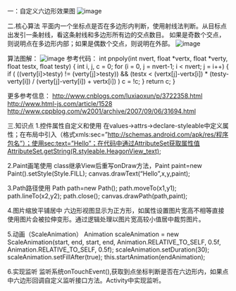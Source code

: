 一：自定义六边形效果图
 ![image](https://github.com/MhuiAbner/Android-Hexagon/blob/master/screenshots/screen.gif)

 二.核心算法
 平面内一个坐标点是否在多边形内判断，使用射线法判断。从目标点出发引一条射线，看这条射线和多边形所有边的交点数目。
 如果是奇数个交点，则说明点在多边形内部；如果是偶数个交点，则说明在外部。
 ![image](https://github.com/MhuiAbner/Android-Hexagon/blob/master/screenshots/heat.jpeg)

 算法图解：
  ![image](https://github.com/MhuiAbner/Android-Hexagon/blob/master/screenshots/algorithm.jpeg)
参考代码：
 int pnpoly(int nvert, float *vertx, float *verty, float testx, float testy)
 {
   int i, j, c = 0;
   for (i = 0, j = nvert-1; i < nvert; j = i++)
   {
     if ( ((verty[i]>testy) != (verty[j]>testy)) &&
      (testx < (vertx[j]-vertx[i]) * (testy-verty[i]) / (verty[j]-verty[i]) + vertx[i]) )
        c = !c;
   }
   return c;
 }

 更多参考信息：
 http://www.cnblogs.com/luxiaoxun/p/3722358.html   
 http://www.html-js.com/article/1528
 http://www.cppblog.com/w2001/archive/2007/09/06/31694.html

 三.知识点
 1.控件属性自定义和使用
 在values->attrs->declare-styleable中定义属性；在布局中引入（格式xmls:sec=”http://schemas.android.com/apk/res/程序包名”）；使用sec:text=”Hello”；在代码中通过AttributeSet获取属性值AttributeSet.getString(R.styleable.HeagonView_text);

 2.Paint画笔使用
 class继承View后重写onDraw方法，Paint paint=new Paint().setStyle(Style.FILL);
 canvas.drawText(“Hello”,x,y,paint);

 3.Path路径使用
 Path path=new Path(); path.moveTo(x1,y1); path.lineTo(x2,y2); path.close(); canvas.drawPath(path,paint);

 4.图片缩放平铺居中
 六边形视图显示为正方形，如属性设置图片宽高不相等直接使用图片会被拉伸变形。通过逻辑处理以图片宽高较小值居中裁剪图片。

 5.动画（ScaleAnimation）
  Animation scaleAnimation = new ScaleAnimation(start, end, start, end,
                 Animation.RELATIVE_TO_SELF, 0.5f, Animation.RELATIVE_TO_SELF,
                 0.5f);
         scaleAnimation.setDuration(30);
         scaleAnimation.setFillAfter(true);
         this.startAnimation(endAnimation);

 6.实现监听
 监听系统onTouchEvent(),获取到点坐标判断是否在六边形内，如果点中六边形回调自定义监听接口方法。Activity中实现监听。